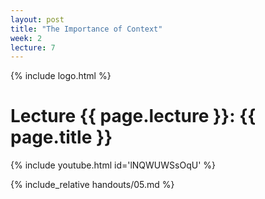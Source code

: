 ```yaml
---
layout: post
title: "The Importance of Context"
week: 2
lecture: 7
---
```


{% include logo.html %}

# Lecture {{ page.lecture }}: {{ page.title }}

{% include youtube.html id='lNQWUWSsOqU' %}

{% include_relative handouts/05.md %}